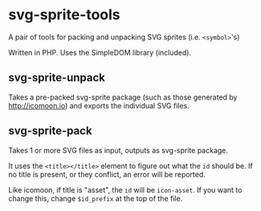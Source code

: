 # svg-sprite-tools
A pair of tools for packing and unpacking SVG sprites (i.e. `<symbol>`'s)

Written in PHP. Uses the SimpleDOM library (included).

## svg-sprite-unpack
Takes a pre-packed svg-sprite package (such as those generated by http://icomoon.io) and exports the individual SVG files.

## svg-sprite-pack
Takes 1 or more SVG files as input, outputs as svg-sprite package.

It uses the `<title></title>` element to figure out what the `id` should be. If no title is present, or they conflict, an error will be reported. 

Like icomoon, if title is "asset", the `id` will be `icon-asset`. If you want to change this, change `$id_prefix` at the top of the file.
